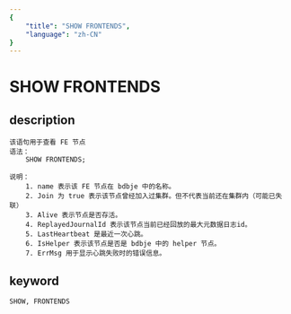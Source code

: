 ```yaml
---
{
    "title": "SHOW FRONTENDS",
    "language": "zh-CN"
}
---
```


<!-- 
Licensed to the Apache Software Foundation (ASF) under one
or more contributor license agreements.  See the NOTICE file
distributed with this work for additional information
regarding copyright ownership.  The ASF licenses this file
to you under the Apache License, Version 2.0 (the
"License"); you may not use this file except in compliance
with the License.  You may obtain a copy of the License at

  http://www.apache.org/licenses/LICENSE-2.0

Unless required by applicable law or agreed to in writing,
software distributed under the License is distributed on an
"AS IS" BASIS, WITHOUT WARRANTIES OR CONDITIONS OF ANY
KIND, either express or implied.  See the License for the
specific language governing permissions and limitations
under the License.
-->

# SHOW FRONTENDS
## description
    该语句用于查看 FE 节点
    语法：
        SHOW FRONTENDS;

    说明：
        1. name 表示该 FE 节点在 bdbje 中的名称。
        2. Join 为 true 表示该节点曾经加入过集群。但不代表当前还在集群内（可能已失联）
        3. Alive 表示节点是否存活。
        4. ReplayedJournalId 表示该节点当前已经回放的最大元数据日志id。
        5. LastHeartbeat 是最近一次心跳。
        6. IsHelper 表示该节点是否是 bdbje 中的 helper 节点。
        7. ErrMsg 用于显示心跳失败时的错误信息。
        
## keyword
    SHOW, FRONTENDS

